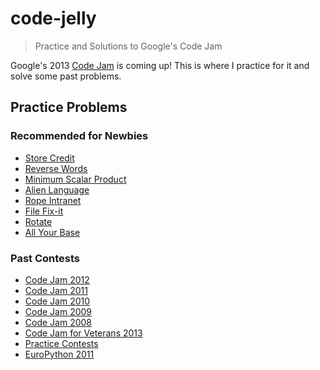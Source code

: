 code-jelly
==========

> Practice and Solutions to Google's Code Jam

Google's 2013 [Code Jam][Code Jam] is coming up! This is where I practice for it and solve
some past problems.

## Practice Problems

### Recommended for Newbies
* [Store Credit](africa2010/store-credit/)
* [Reverse Words]()
* [Minimum Scalar Product](2008/minimum-scalar/)
* [Alien Language]()
* [Rope Intranet]()
* [File Fix-it]()
* [Rotate]()
* [All Your Base]()

### Past Contests
* [Code Jam 2012](2012/)
* [Code Jam 2011](2011/)
* [Code Jam 2010](2010/)
* [Code Jam 2009](2009/)
* [Code Jam 2008](2008/)
* [Code Jam for Veterans 2013](veterans2013/)
* [Practice Contests](practice/)
* [EuroPython 2011](europython/)

[Code Jam]: https://code.google.com/codejam/
